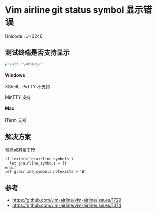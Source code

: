# Vim airline git status symbol 显示错误

Unicode : U+0246

## 测试终端是否支持显示

```bash
printf '\u0246\n'
```

#### Windows

XShell，PuTTY 不支持

MinTTY 支持

#### Mac

iTerm 支持

## 解决方案

替换成其他字符

```vim
if !exists('g:airline_symbols')
  let g:airline_symbols = {}
endif
let g:airline_symbols.notexists = '∄'

```

## 参考

* https://github.com/vim-airline/vim-airline/issues/1729
* https://github.com/vim-airline/vim-airline/issues/1374

